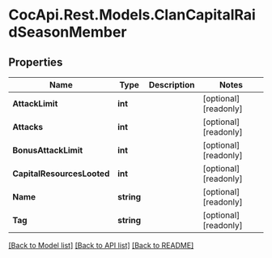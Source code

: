 # CocApi.Rest.Models.ClanCapitalRaidSeasonMember

## Properties

Name | Type | Description | Notes
------------ | ------------- | ------------- | -------------
**AttackLimit** | **int** |  | [optional] [readonly] 
**Attacks** | **int** |  | [optional] [readonly] 
**BonusAttackLimit** | **int** |  | [optional] [readonly] 
**CapitalResourcesLooted** | **int** |  | [optional] [readonly] 
**Name** | **string** |  | [optional] [readonly] 
**Tag** | **string** |  | [optional] [readonly] 

[[Back to Model list]](../../README.md#documentation-for-models) [[Back to API list]](../../README.md#documentation-for-api-endpoints) [[Back to README]](../../README.md)

